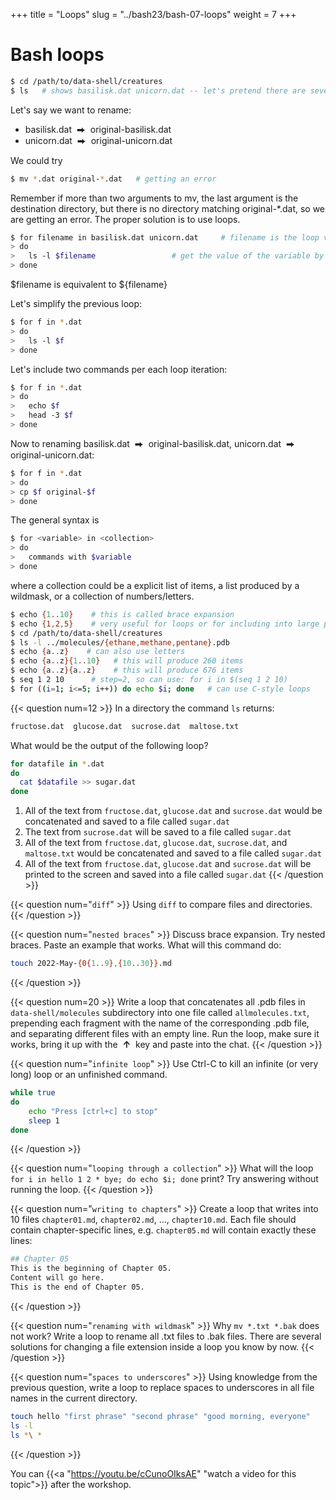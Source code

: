 +++
title = "Loops"
slug = "../bash23/bash-07-loops"
weight = 7
+++

# Bash loops

```sh
$ cd /path/to/data-shell/creatures
$ ls   # shows basilisk.dat unicorn.dat -- let's pretend there are several hundred files here
```

Let's say we want to rename:
- basilisk.dat &nbsp;⮕&nbsp; original-basilisk.dat
- unicorn.dat &nbsp;⮕&nbsp; original-unicorn.dat

We could try

```sh
$ mv *.dat original-*.dat   # getting an error
```

Remember if more than two arguments to mv, the last argument is the destination directory, but there is
no directory matching original-*.dat, so we are getting an error. The proper solution is to use loops.

```sh
$ for filename in basilisk.dat unicorn.dat     # filename is the loop variable here
> do
>   ls -l $filename                 # get the value of the variable by placing $ in front of it
> done
```

$filename is equivalent to ${filename}

Let's simplify the previous loop:
```sh
$ for f in *.dat
> do
>   ls -l $f
> done
```

Let's include two commands per each loop iteration:
```sh
$ for f in *.dat
> do
>   echo $f
>   head -3 $f
> done
```

Now to renaming basilisk.dat &nbsp;⮕&nbsp; original-basilisk.dat, unicorn.dat &nbsp;⮕&nbsp; original-unicorn.dat:
```sh
$ for f in *.dat
> do
> cp $f original-$f
> done
```

The general syntax is

```sh
$ for <variable> in <collection>
> do
>   commands with $variable
> done
```

where a collection could be a explicit list of items, a list produced by a wildmask, or a collection of
numbers/letters.

```sh
$ echo {1..10}    # this is called brace expansion
$ echo {1,2,5}    # very useful for loops or for including into large paths with multiple items, e.g.
$ cd /path/to/data-shell/creatures
$ ls -l ../molecules/{ethane,methane,pentane}.pdb
$ echo {a..z}    # can also use letters
$ echo {a..z}{1..10}   # this will produce 260 items
$ echo {a..z}{a..z}    # this will produce 676 items
$ seq 1 2 10      # step=2, so can use: for i in $(seq 1 2 10)
$ for ((i=1; i<=5; i++)) do echo $i; done   # can use C-style loops
```

{{< question num=12 >}}
In a directory the command `ls` returns:
```sh
fructose.dat  glucose.dat  sucrose.dat  maltose.txt
```
What would be the output of the following loop?
```sh
for datafile in *.dat
do
  cat $datafile >> sugar.dat
done
```
1. All of the text from `fructose.dat`, `glucose.dat` and `sucrose.dat` would be concatenated and saved to a
   file called `sugar.dat`
2. The text from `sucrose.dat` will be saved to a file called `sugar.dat`
3. All of the text from `fructose.dat`, `glucose.dat`, `sucrose.dat`, and `maltose.txt` would be concatenated
   and saved to a file called `sugar.dat`
4. All of the text from `fructose.dat`, `glucose.dat` and `sucrose.dat` will be printed to the screen and
   saved into a file called `sugar.dat`
{{< /question >}}

{{< question num="`diff`" >}}
Using `diff` to compare files and directories.
{{< /question >}}

{{< question num="`nested braces`" >}}
Discuss brace expansion. Try nested braces. Paste an example that works.
What will this command do:
```sh
touch 2022-May-{0{1..9},{10..30}}.md
```
{{< /question >}}

{{< question num=20 >}}
Write a loop that concatenates all .pdb files in `data-shell/molecules` subdirectory into one file called
`allmolecules.txt`, prepending each fragment with the name of the corresponding .pdb file, and separating different
files with an empty line. Run the loop, make sure it works, bring it up with the &nbsp;**↑**&nbsp; key and paste into the
chat.
{{< /question >}}

{{< question num="`infinite loop`" >}}
Use Ctrl-C to kill an infinite (or very long) loop or an unfinished command.
```sh
while true
do
    echo "Press [ctrl+c] to stop"
	sleep 1
done
```
{{< /question >}}

{{< question num="`looping through a collection`" >}}
What will the loop `for i in hello 1 2 * bye; do echo $i; done` print? Try answering without running the loop.
{{< /question >}}

{{< question num="`writing to chapters`" >}}
Create a loop that writes into 10 files `chapter01.md`, `chapter02.md`, ..., `chapter10.md`. Each file should contain
chapter-specific lines, e.g. `chapter05.md` will contain exactly these lines:
```sh
## Chapter 05
This is the beginning of Chapter 05.
Content will go here.
This is the end of Chapter 05.
```
{{< /question >}}

{{< question num="`renaming with wildmask`" >}}
Why `mv *.txt *.bak` does not work? Write a loop to rename all .txt files to .bak files. There are several solutions for
changing a file extension inside a loop you know by now.
{{< /question >}}

{{< question num="`spaces to underscores`" >}}
Using knowledge from the previous question, write a loop to replace spaces to underscores in all file names in the
current directory.
```sh
touch hello "first phrase" "second phrase" "good morning, everyone"
ls -l
ls *\ *
```
{{< /question >}}

<!-- 07-loops.mkv -->
<!-- {{< yt cCunoOIksAE 63 >}} -->
You can {{<a "https://youtu.be/cCunoOIksAE" "watch a video for this topic">}} after the workshop.
